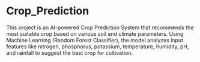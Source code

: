 # Crop_Prediction
This project is an AI-powered Crop Prediction System that recommends the most suitable crop based on various soil and climate parameters. Using Machine Learning (Random Forest Classifier), the model analyzes input features like nitrogen, phosphorus, potassium, temperature, humidity, pH, and rainfall to suggest the best crop for cultivation.
